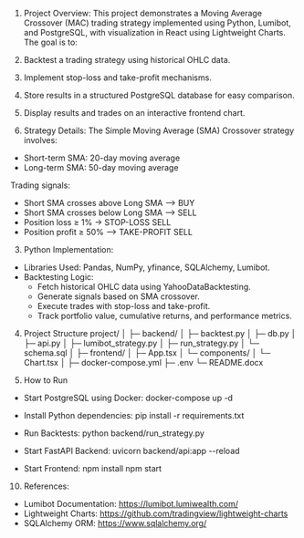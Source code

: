 1. Project Overview:
This project demonstrates a Moving Average Crossover (MAC) trading strategy implemented using Python, Lumibot, and PostgreSQL, with visualization in React using Lightweight Charts.
The goal is to:
1. Backtest a trading strategy using historical OHLC data.
2. Implement stop-loss and take-profit mechanisms.
3. Store results in a structured PostgreSQL database for easy comparison.
4. Display results and trades on an interactive frontend chart.

2. Strategy Details:
The Simple Moving Average (SMA) Crossover strategy involves:
- Short-term SMA: 20-day moving average
- Long-term SMA: 50-day moving average

Trading signals:
- Short SMA crosses above Long SMA	--> BUY 
- Short SMA crosses below Long SMA	--> SELL 
- Position loss ≥ 1%	-> STOP-LOSS SELL
- Position profit ≥ 50%	--> TAKE-PROFIT SELL

3. Python Implementation:
- Libraries Used: Pandas, NumPy, yfinance, SQLAlchemy, Lumibot.
- Backtesting Logic:
  - Fetch historical OHLC data using YahooDataBacktesting.
  - Generate signals based on SMA crossover.
  - Execute trades with stop-loss and take-profit.
  - Track portfolio value, cumulative returns, and performance metrics.

4. Project Structure
project/
│
├─ backend/
│   ├─ backtest.py
│   ├─ db.py
│   ├─ api.py
│   ├─ lumibot_strategy.py
│   ├─ run_strategy.py
│   └─ schema.sql
│
├─ frontend/
│   ├─ App.tsx
│   └─ components/
│       └─ Chart.tsx
│
├─ docker-compose.yml
├─ .env
└─ README.docx


9. How to Run
- Start PostgreSQL using Docker:
docker-compose up -d

- Install Python dependencies:
pip install -r requirements.txt

- Run Backtests:
python backend/run_strategy.py

- Start FastAPI Backend:
uvicorn backend/api:app --reload

- Start Frontend:
npm install
npm start

10. References:
- Lumibot Documentation: https://lumibot.lumiwealth.com/
- Lightweight Charts: https://github.com/tradingview/lightweight-charts
- SQLAlchemy ORM: https://www.sqlalchemy.org/